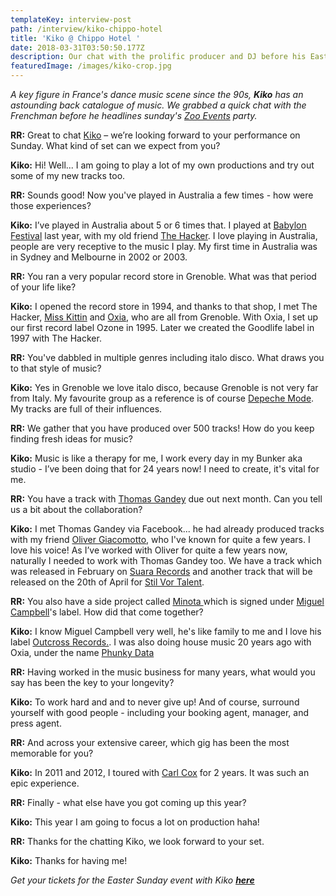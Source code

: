 ```yaml
---
templateKey: interview-post
path: /interview/kiko-chippo-hotel
title: 'Kiko @ Chippo Hotel '
date: 2018-03-31T03:50:50.177Z
description: Our chat with the prolific producer and DJ before his Easter Sunday party...
featuredImage: /images/kiko-crop.jpg
---
```

_A key figure in France's dance music scene since the 90s, **Kiko** has an astounding back catalogue of music. We grabbed a quick chat with the Frenchman before he headlines sunday's [Zoo Events](https://www.facebook.com/z00project/) party._

**RR:** Great to chat [Kiko](https://www.facebook.com/KIKOMUSIC/) – we’re looking forward to your performance on Sunday. What kind of set can we expect from you?

**Kiko:** Hi! Well... I am going to play a lot of my own productions and try out some of my new tracks too.

**RR:** Sounds good! Now you've played in Australia a few times - how were those experiences?

**Kiko:** I’ve played in Australia about 5 or 6 times that. I played at [Babylon Festival](https://www.facebook.com/babylonfestivalau/) last year, with my old friend [The Hacker](https://www.facebook.com/DJTheHacker/). I love playing in Australia, people are very receptive to the music I play. My first time in Australia was in Sydney and Melbourne in 2002 or 2003.

**RR:** You ran a very popular record store in Grenoble. What was that period of your life like?

**Kiko:** I opened the record store in 1994, and thanks to that shop, I met The Hacker, [Miss Kittin](https://www.facebook.com/misskittin/) and [Oxia](https://www.facebook.com/OXIA.official/), who are all from Grenoble. With Oxia, I set up our first record label Ozone in 1995. Later we created the Goodlife label in 1997 with The Hacker. 

**RR:** You've dabbled in multiple genres including italo disco. What draws you to that style of music?

**Kiko:** Yes in Grenoble we love italo disco, because Grenoble is not very far from Italy. My favourite group as a reference is of course [Depeche Mode](https://www.facebook.com/depechemode/). My tracks are full of their influences.

**RR:** We gather that you have produced over 500 tracks! How do you keep finding fresh ideas for music?

**Kiko:** Music is like a therapy for me, I work every day in my Bunker aka studio - I’ve been doing that for 24 years now! I need to create, it's vital for me.

**RR:** You have a track with [Thomas Gandey](https://www.facebook.com/ThomasGandeyOfficial/) due out next month. Can you tell us a bit about the collaboration?

**Kiko:** I met Thomas Gandey via Facebook... he had already produced tracks with my friend [Oliver Giacomotto](https://www.facebook.com/oliviergiacomotto/), who I've known for quite a few years. I love his voice! As I’ve worked with Oliver for quite a few years now, naturally I needed to work with Thomas Gandey too. We have a track which was released in February on [Suara Records](https://www.facebook.com/suaramusic/) and another track that will be released on the 20th of April for [Stil Vor Talent](https://www.facebook.com/stilvortalent/).

**RR:** You also have a side project called [Minota ](https://www.facebook.com/Minota.music) which is signed under [Miguel Campbell](https://www.facebook.com/miguelcampbellofficial/)'s label. How did that come together?

**Kiko:** I know Miguel Campbell very well, he's like family to me and I love his label [Outcross Records.](https://www.facebook.com/outcrossrecords/). I was also doing house music 20 years ago with Oxia, under the name [Phunky Data](https://www.facebook.com/phunkydatamusic)

**RR:** Having worked in the music business for many years, what would you say has been the key to your longevity? 

**Kiko:** To work hard and and to never give up! And of course, surround yourself with good people - including your booking agent, manager, and press agent.

**RR:** And across your extensive career, which gig has been the most memorable for you?

**Kiko:** In 2011 and 2012, I toured with [Carl Cox](https://www.facebook.com/carlcox247/) for 2 years. It was such an epic experience.

**RR:** Finally - what else have you got coming up this year?

**Kiko:** This year I am going to focus a lot on production haha!

**RR:** Thanks for the chatting Kiko, we look forward to your set. 

**Kiko:** Thanks for having me!

_Get your tickets for the Easter Sunday event with Kiko [**here**](https://www.residentadvisor.net/events/1087966)_

